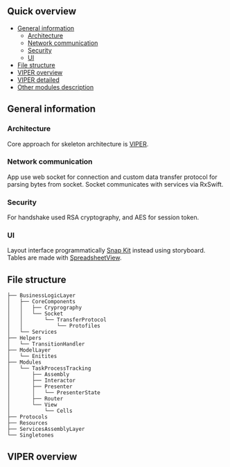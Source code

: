 ## Quick overview
- [General information](#general-information)
  - [Architecture](#architecture)
  - [Network communication](#network-communication)
  - [Security](#security)
  - [UI](#ui)
- [File structure](#file-structure)
- [VIPER overview](#viper-overview)
- [VIPER detailed](#viper-detailed)
- [Other modules description](#other-modules-description)

## General information
### Architecture
Core approach for skeleton architecture is [VIPER](https://github.com/strongself/The-Book-of-VIPER).
### Network communication
App use web socket for connection and custom data transfer protocol for parsing bytes from socket. Socket communicates with services via RxSwift.
### Security
For handshake used RSA cryptography, and AES for session token.
### UI
Layout interface programmatically [Snap Kit](https://github.com/SnapKit/SnapKit) instead using storyboard. Tables are made with [SpreadsheetView](https://github.com/kishikawakatsumi/SpreadsheetView).

## File structure
```
├── BusinessLogicLayer
│   ├── CoreComponents
│   │   ├── Cryprography
│   │   └── Socket
│   │       └── TransferProtocol
│   │           └── Protofiles
│   └── Services
├── Helpers
│   └── TransitionHandler
├── ModelLayer
│   └── Enitites
├── Modules
│   └── TaskProcessTracking
│       ├── Assembly
│       ├── Interactor
│       ├── Presenter
│       │   └── PresenterState
│       ├── Router
│       └── View
│           └── Cells
├── Protocols
├── Resources
├── ServicesAssemblyLayer
└── Singletones
```

## VIPER overview

